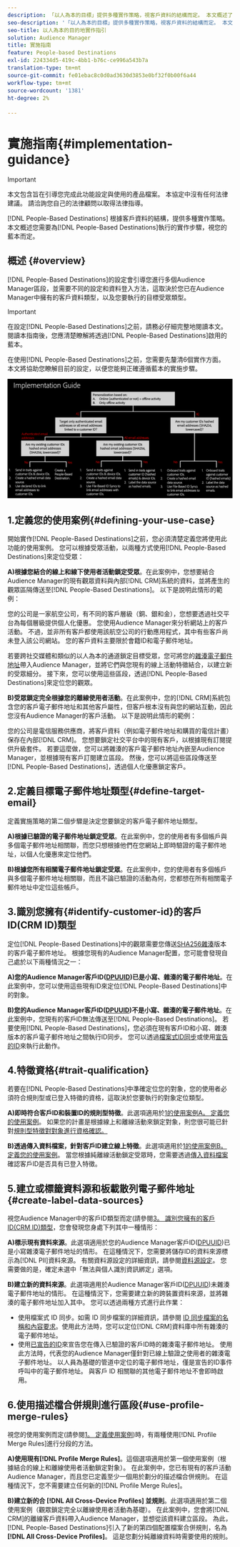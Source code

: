```yaml
---
description: 「以人為本的目標」提供多種實作策略，視客戶資料的結構而定。 本文概述了您在「以人為本的目標」上需要遵循的實作步驟，視您的藍本而定。
seo-description: '「以人為本的目標」提供多種實作策略，視客戶資料的結構而定。 本文概述了您在「以人為本的目標」上需要遵循的實作步驟，視您的藍本而定。  '
seo-title: 以人為本的目的地實作指引
solution: Audience Manager
title: 實施指南
feature: People-based Destinations
exl-id: 224334d5-419c-4bb1-b76c-ce996a543b7a
translation-type: tm+mt
source-git-commit: fe01ebac8c0d0ad3630d3853e0bf32f0b00f6a44
workflow-type: tm+mt
source-wordcount: '1381'
ht-degree: 2%

---
```


# 實施指南{#implementation-guidance}

>[!IMPORTANT]
>本文包含旨在引導您完成此功能設定與使用的產品檔案。 本協定中沒有任何法律建議。 請洽詢您自己的法律顧問以取得法律指導。

[!DNL People-Based Destinations] 根據客戶資料的結構，提供多種實作策略。本文概述您需要為[!DNL People-Based Destinations]執行的實作步驟，視您的藍本而定。

## 概述 {#overview}

[!DNL People-Based Destinations]的設定會引導您進行多個Audience Manager區段，並需要不同的設定和資料登入方法，這取決於您已在Audience Manager中擁有的客戶資料類型，以及您要執行的目標受眾類型。

>[!IMPORTANT]
> 在設定[!DNL People-Based Destinations]之前，請務必仔細完整地閱讀本文。 閱讀本指南後，您應清楚瞭解將透過[!DNL People-Based Destinations]啟用的藍本。

在使用[!DNL People-Based Destinations]之前，您需要先釐清6個實作方面。 本文將協助您瞭解目前的設定，以便您能夠正確遵循藍本的實施步驟。

![pbd實施](assets/pbd-implementation.png)

## 1.定義您的使用案例{#defining-your-use-case}

開始實作[!DNL People-Based Destinations]之前，您必須清楚定義您將使用此功能的使用案例。 您可以根據受眾活動，以兩種方式使用[!DNL People-Based Destinations]來定位受眾：

**A)根據您結合的線上和線下使用者活動鎖定受眾**。在此案例中，您想要結合Audience Manager的現有觀眾資料與內部[!DNL CRM]系統的資料，並將產生的觀眾區隔傳送至[!DNL People-Based Destinations]。 以下是說明此情形的範例：

您的公司是一家航空公司，有不同的客戶層級（銅、銀和金），您想要透過社交平台為每個層級提供個人化優惠。 您使用Audience Manager來分析網站上的客戶活動。 不過，並非所有客戶都使用該航空公司的行動應用程式，其中有些客戶尚未登入該公司網站。 您的客戶資料主要限於會籍ID和電子郵件地址。

若要跨社交媒體和類似的以人為本的通道鎖定目標受眾，您可將您的[雜湊電子郵件地址](people-based-destinations-prerequisites.md)帶入Audience Manager，並將它們與您現有的線上活動特徵結合，以建立新的受眾細分。 接下來，您可以使用這些區段，透過[!DNL People-Based Destinations]來定位您的觀眾。

**B)受眾鎖定完全根據您的離線使用者活動**。在此案例中，您的[!DNL CRM]系統包含您的客戶電子郵件地址和其他客戶屬性，但客戶根本沒有與您的網站互動，因此您沒有Audience Manager的客戶活動。 以下是說明此情形的範例：

您的公司是電信服務供應商，將客戶資料（例如電子郵件地址和購買的電信計畫）保存在內部[!DNL CRM]。 您想要鎖定社交平台中的現有客戶，以根據現有訂閱提供升級套件。 若要這麼做，您可以將雜湊的客戶電子郵件地址內嵌至Audience Manager，並根據現有客戶訂閱建立區段。 然後，您可以將這些區段傳送至[!DNL People-Based Destinations]，透過個人化優惠鎖定客戶。

## 2.定義目標電子郵件地址類型{#define-target-email}

定義實施策略的第二個步驟是決定您要鎖定的客戶電子郵件地址類型。

**A)根據已驗證的電子郵件地址鎖定受眾**。在此案例中，您的使用者有多個帳戶與多個電子郵件地址相關聯，而您只想根據他們在您網站上即時驗證的電子郵件地址，以個人化優惠來定位他們。

**B)根據您所有相關電子郵件地址鎖定受眾**。在此案例中，您的使用者有多個帳戶與多個電子郵件地址相關聯，而且不論已驗證的活動為何，您都想在所有相關電子郵件地址中定位這些帳戶。

## 3.識別您擁有{#identify-customer-id}的客戶ID(CRM ID)類型

定位[!DNL People-Based Destinations]中的觀眾需要您傳送[SHA256雜湊](people-based-destinations-prerequisites.md)版本的客戶電子郵件地址。 根據您現有的Audience Manager配置，您可能會發現自己處於以下兩種情況之一：

**A)您的Audience Manager客戶ID([DPUUID](../../reference/ids-in-aam.md))已是小寫、雜湊的電子郵件地址**。在此案例中，您可以使用這些現有ID來定位[!DNL People-Based Destinations]中的對象。

**B)您的Audience Manager客戶ID([DPUUID](../../reference/ids-in-aam.md))不是小寫、雜湊的電子郵件地址**。在此案例中，您現有的客戶ID無法傳送至[!DNL People-Based Destinations]。 若要使用[!DNL People-Based Destinations]，您必須在現有客戶ID和小寫、雜湊版本的客戶電子郵件地址之間執行ID同步。 您可以透過[檔案式ID同步](../../integration/sending-audience-data/batch-data-transfer-explained/id-sync-file-based.md)或使用[宣告的ID](../declared-ids.md)來執行此動作。

## 4.特徵資格{#trait-qualification}

若要在[!DNL People-Based Destinations]中準確定位您的對象，您的使用者必須符合規則型或已登入特徵的資格，這取決於您要執行的對象定位類型。

**A)即時符合客戶ID和裝置ID的規則型特徵**。此選項適用於[1的使用案例A。 定義您的使用案例](people-based-destinations-workflow.md#defining-your-use-case)。 如果您的計畫是根據線上和離線活動來鎖定對象，則您很可能已針對[規則型特徵對對象進行資格確認。](../traits/trait-and-segment-qualification-reference.md)

**B)透過傳入資料檔案，針對客戶ID建立線上特徵**。此選項適用於[1的使用案例B。 定義您的使用案例](people-based-destinations-workflow.md#defining-your-use-case)。 當您根據純離線活動鎖定受眾時，您需要透過[傳入資料檔案](../../integration/sending-audience-data/batch-data-transfer-explained/inbound-file-contents.md)確認客戶ID是否具有已登入特徵。

## 5.建立或標籤資料源和板載散列電子郵件地址{#create-label-data-sources}

視您Audience Manager中的客戶ID類型而定(請參閱[3。 識別您擁有的客戶ID(CRM ID)類型](people-based-destinations-workflow.md#identify-customer-id)，您會發現您身處下列其中一種情形：

**A)標示現有資料來源**。此選項適用於您的Audience Manager客戶ID([DPUUID](../../reference/ids-in-aam.md))已是小寫雜湊電子郵件地址的情形。 在這種情況下，您需要將儲存ID的資料來源標示為[!DNL PII]資料來源。 有關資料源設定的詳細資訊，請參閱[資料源設定](../datasources-list-and-settings.md)。 您需要做的是，確定未選中「無法與個人識別資訊綁定」選項。

**B)建立新的資料來源**。此選項適用於Audience Manager客戶ID([DPUUID](../../reference/ids-in-aam.md))未雜湊電子郵件地址的情形。 在這種情況下，您需要建立新的跨裝置資料來源，並將雜湊的電子郵件地址加入其中。 您可以透過兩種方式進行此作業：

* 使用檔案式 ID 同步。如需 ID 同步檔案的詳細資訊，請參閱 [ID 同步檔案的名稱和內容要求](../../integration/sending-audience-data/batch-data-transfer-explained/id-sync-file-based.md)。使用此方法時，您可以定位[!DNL CRM]資料庫中所有雜湊的電子郵件地址。
* 使用[已宣告的ID](../declared-ids.md)來宣告您在傳入已驗證的客戶ID時的雜湊電子郵件地址。 使用此方法時，代表您的Audience Manager僅針對已線上驗證之使用者的雜湊電子郵件地址。 以人員為基礎的管道中定位的電子郵件地址，僅是宣告的ID事件呼叫中的電子郵件地址。 與客戶 ID 相關聯的其他電子郵件地址不會即時啟用。

## 6.使用描述檔合併規則進行區段{#use-profile-merge-rules}

視您的使用案例而定(請參閱[1。 定義使用案例](people-based-destinations-workflow.md#defining-your-use-case))時，有兩種使用[!DNL Profile Merge Rules]進行分段的方法。

**A)使用現有[!DNL Profile Merge Rules]**。這個選項適用於第一個使用案例（根據結合的線上和離線使用者活動鎖定對象）。 在此案例中，您已有現有的客戶活動Audience Manager，而且您已定義至少一個用於劃分的描述檔合併規則。 在這種情況下，您不需要建立任何新的[!DNL Profile Merge Rules]。

**B)建立新的合 [!DNL All Cross-Device Profiles] 並規則**。此選項適用於第二個使用案例（觀眾鎖定完全以離線使用者活動為基礎）。 在此案例中，您會將[!DNL CRM]的離線客戶資料帶入Audience Manager，並想從該資料建立區段。 為此，[!DNL People-Based Destinations]引入了新的第四個配置檔案合併規則，名為&#x200B;**[!DNL All Cross-Device Profiles]**。 這是您劃分純離線資料時需要使用的規則。

